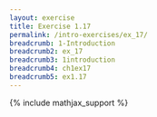```yaml
---
layout: exercise
title: Exercise 1.17
permalink: /intro-exercises/ex_17/
breadcrumb: 1-Introduction
breadcrumb2: ex_17
breadcrumb3: 1introduction
breadcrumb4: ch1ex17
breadcrumb5: ex1.17
---
```


{% include mathjax_support %}




